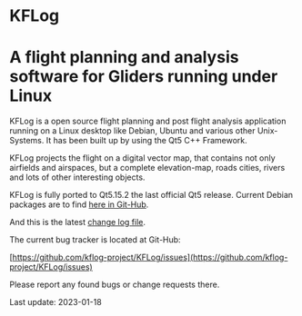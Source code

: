 KFLog
=====
A flight planning and analysis software for Gliders running under Linux
=====

KFLog is a open source flight planning and post flight analysis application running on a
Linux desktop like Debian, Ubuntu and various other Unix-Systems. It has been built up by
using the Qt5 C++ Framework.

KFLog projects the flight on a digital vector map, that contains not only
airfields and airspaces, but a complete elevation-map, roads cities, rivers
and lots of other interesting objects.

KFLog is fully ported to Qt5.15.2 the last official Qt5 release. Current
Debian packages are to find [here in Git-Hub](https://github.com/kflog-project/KFLog/tree/master/Releases).

And this is the latest [change log file](https://github.com/kflog-project/KFLog/blob/master/ChangeLog).

The current bug tracker is located at Git-Hub:

[https://github.com/kflog-project/KFLog/issues](https://github.com/kflog-project/KFLog/issues)

Please report any found bugs or change requests there.

Last update: 2023-01-18

